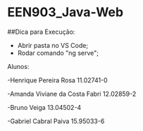 # EEN903_Java-Web


##Dica para Execução:
- Abrir pasta no VS Code;
- Rodar comando "ng serve";

Alunos:

-Henrique Pereira Rosa  		11.02741-0

-Amanda Viviane da Costa Fabri	12.02859-2

-Bruno Veiga					13.04502-4

-Gabriel Cabral Paiva      		15.95033-6
